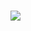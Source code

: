 ### ![](https://img1.daumcdn.net/thumb/R1280x0/?scode=mtistory2&fname=https%3A%2F%2Fk.kakaocdn.net%2Fdn%2Fbbpf0x%2FbtqEQZnwUK3%2FdV5MQqKKBShKcJWDK2zJSK%2Fimg.png)






